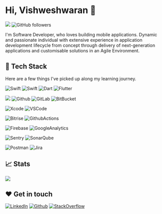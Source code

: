 # Hi, Vishweshwaran 👋
![](https://komarev.com/ghpvc/?username=VishwaiOSDev)
![GitHub followers](https://img.shields.io/github/followers/VishwaiOSDev?label=Follow&style=social)

I'm Software Developer, who loves building mobile applications. Dynamic and passionate individual with extensive experience in application development lifecycle from concept through delivery of next-generation applications and customisable solutions in an Agile Environment.


## 🚀 Tech Stack

Here are a few things I've picked up along my learning journey.

![Swift](https://img.shields.io/badge/Swift-F05138?style=for-the-badge&logo=Swift&logoColor=white) ![Swift](https://img.shields.io/badge/-SwiftUI-blue?style=for-the-badge&logo=Swift&logoColor=white) ![Dart](https://img.shields.io/badge/Dart-0175C2?style=for-the-badge&logo=Dart&logoColor=white) ![Flutter](https://img.shields.io/badge/Flutter-02569B?style=for-the-badge&logo=Flutter&logoColor=white) 

![](https://img.shields.io/badge/git%20-%23F05033.svg?&style=for-the-badge&logo=git&logoColor=white) ![Github](https://img.shields.io/badge/github%20-%23121011.svg?&style=for-the-badge&logo=github&logoColor=white)  ![GitLab](https://img.shields.io/badge/GitLab-FC6D26?&style=for-the-badge&logo=github&logoColor=white) ![BitBucket](https://img.shields.io/badge/bitbucket%20-%230047B3.svg?&style=for-the-badge&logo=bitbucket&logoColor=white)
 
 ![Xcode](https://img.shields.io/badge/Xcode-147EFB?style=for-the-badge&logo=Xcode&logoColor=white)  ![VSCode](https://img.shields.io/badge/vs%20code-007ACC?style=for-the-badge&logo=visual%20studio%20code&logoColor=white)
 
 ![Bitrise](https://img.shields.io/badge/-Bitrise-683D87?&style=for-the-badge&logo=Bitrise&logoColor=white)  ![GithubActions](https://img.shields.io/badge/-GithubActions-2088FF?&style=for-the-badge&logo=GithubActions&logoColor=white)
 
 ![Firebase](https://img.shields.io/badge/-Firebase-FFCA28?&style=for-the-badge&logo=Firebase&logoColor=white)  ![GoogleAnalytics](https://img.shields.io/badge/-GoogleAnalytics-E37400?&style=for-the-badge&logo=GoogleAnalytics&logoColor=white)

 ![Sentry](https://img.shields.io/badge/-Sentry-362D59?&style=for-the-badge&logo=Sentry&logoColor=white) ![SonarQube](https://img.shields.io/badge/-SonarQube-4E9BCD?&style=for-the-badge&logo=sonarqube&logoColor=white)

 ![Postman](https://img.shields.io/badge/postman-FF6C37?style=for-the-badge&logo=postman&logoColor=white) ![Jira](https://img.shields.io/badge/-Jira-000?&style=for-the-badge&logo=Jira-Software&logoColor=0052CC) 
  

 ## 📈 Stats 

<img src="https://github-readme-stats.vercel.app/api?username=VishwaiOSDev&count_private=true&show_icons=true" />
 

## ❤️ Get in touch
[![LinkedIn](https://img.shields.io/badge/LinkedIn-0077B5?style=for-the-badge&logo=linkedin&logoColor=white)]([https://www.linkedin.com/in/vishweshwaran/](https://www.linkedin.com/in/vishweshwaran)) [![Github](https://img.shields.io/badge/Github-181717.svg?&style=for-the-badge&logo=medium&logoColor=white)](https://github.com/VishwaiOSDev) [ ![StackOverflow](https://img.shields.io/badge/StackOverflow-F58025.svg?&style=for-the-badge&logo=StackOverflow&logoColor=white)](https://stackoverflow.com/users/11320579/vishweshwaran)
